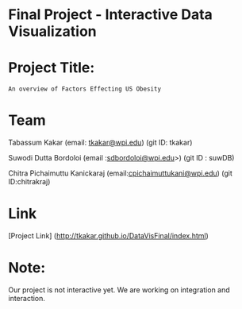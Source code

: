 Final Project - Interactive Data Visualization  
===

# Project Title: 
    An overview of Factors Effecting US Obesity

# Team

  Tabassum Kakar (email: tkakar@wpi.edu)   (git ID: tkakar)
  
  Suwodi Dutta Bordoloi (email :sdbordoloi@wpi.edu>)  (git ID : suwDB)
  
  Chitra Pichaimuttu Kanickaraj (email:cpichaimuttukani@wpi.edu)  (git ID:chitrakraj)
  
  
# Link
[Project Link] (http://tkakar.github.io/DataVisFinal/index.html)

# Note:
Our project is not interactive yet. We are working on integration and interaction.
